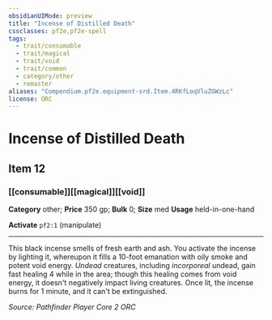 ```yaml
---
obsidianUIMode: preview
title: "Incense of Distilled Death"
cssclasses: pf2e,pf2e-spell
tags:
  - trait/consumable
  - trait/magical
  - trait/void
  - trait/common
  - category/other
  - remaster
aliases: "Compendium.pf2e.equipment-srd.Item.4RKfLoqVluZGWzLc"
license: ORC
---
```

# Incense of Distilled Death
## Item 12
### [[consumable]][[magical]][[void]]

**Category** other; 
**Price** 350 gp; 
**Bulk** 0; **Size** med
**Usage** held-in-one-hand

**Activate** `pf2:1` (manipulate)

* * *

This black incense smells of fresh earth and ash. You activate the incense by lighting it, whereupon it fills a 10-foot emanation with oily smoke and potent void energy. _Undead_ creatures, including _incorporeal_ undead, gain fast healing 4 while in the area; though this healing comes from void energy, it doesn't negatively impact living creatures. Once lit, the incense burns for 1 minute, and it can't be extinguished.

*Source: Pathfinder Player Core 2*
*ORC*